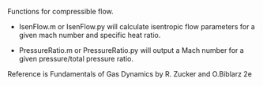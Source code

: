 Functions for compressible flow.

- IsenFlow.m or IsenFlow.py will calculate isentropic flow parameters for a given mach number and specific heat ratio.

- PressureRatio.m or PressureRatio.py will output a Mach number for a given pressure/total pressure ratio.

Reference is Fundamentals of Gas Dynamics by R. Zucker and O.Biblarz 2e
